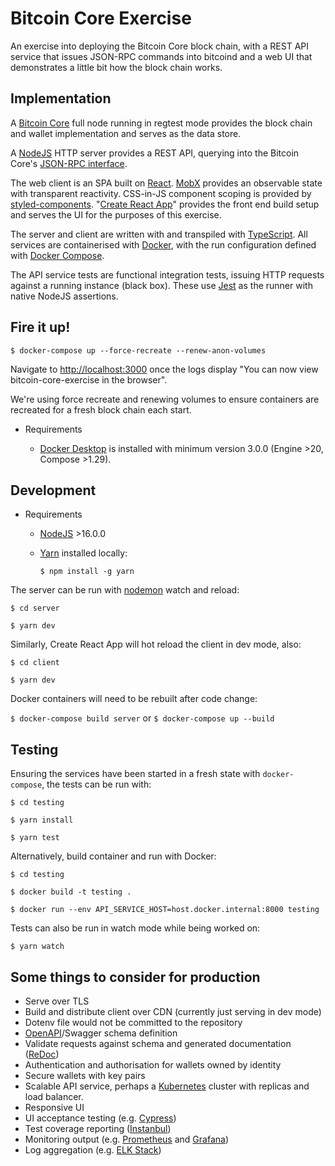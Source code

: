 # Bitcoin Core Exercise

An exercise into deploying the Bitcoin Core block chain, with a REST API service that issues JSON-RPC commands into bitcoind and a web UI that demonstrates a little bit how the block chain works.

## Implementation

A [Bitcoin Core](https://bitcoin.org/en/bitcoin-core/) full node running in regtest mode provides the block chain and wallet implementation and serves as the data store.

A [NodeJS](https://nodejs.org/en/) HTTP server provides a REST API, querying into the Bitcoin Core's [JSON-RPC interface](https://developer.bitcoin.org/reference/rpc/index.html).

The web client is an SPA built on [React](https://reactjs.org/). [MobX](https://mobx.js.org/) provides an observable state with transparent reactivity. CSS-in-JS component scoping is provided by [styled-components](https://styled-components.com/). "[Create React App](https://create-react-app.dev/)" provides the front end build setup and serves the UI for the purposes of this exercise.

The server and client are written with and transpiled with [TypeScript](https://www.typescriptlang.org/). All services are containerised with [Docker](https://www.docker.com/), with the run configuration defined with [Docker Compose](https://docs.docker.com/compose/).

The API service tests are functional integration tests, issuing HTTP requests against a running instance (black box). These use [Jest](https://jestjs.io/) as the runner with native NodeJS assertions.

## Fire it up!

`$ docker-compose up --force-recreate --renew-anon-volumes`

Navigate to [http://localhost:3000](http://localhost:3000) once the logs display "You can now view bitcoin-core-exercise in the browser".

We're using force recreate and renewing volumes to ensure containers are recreated for a fresh block chain each start.

- Requirements

  - [Docker Desktop](https://docs.docker.com/desktop) is installed with minimum version 3.0.0 (Engine >20, Compose >1.29).

## Development

- Requirements

  - [NodeJS](https://nodejs.org/en/) >16.0.0
  - [Yarn](https://yarnpkg.com/getting-started/install) installed locally:

    `$ npm install -g yarn`

The server can be run with [nodemon](https://www.npmjs.com/package/nodemon) watch and reload:

`$ cd server`

`$ yarn dev`

Similarly, Create React App will hot reload the client in dev mode, also:

`$ cd client`

`$ yarn dev`

Docker containers will need to be rebuilt after code change:

`$ docker-compose build server` or `$ docker-compose up --build`

## Testing

Ensuring the services have been started in a fresh state with `docker-compose`, the tests can be run with:

`$ cd testing`

`$ yarn install`

`$ yarn test`

Alternatively, build container and run with Docker:

`$ cd testing`

`$ docker build -t testing .`

`$ docker run --env API_SERVICE_HOST=host.docker.internal:8000 testing`

Tests can also be run in watch mode while being worked on:

`$ yarn watch`

## Some things to consider for production

- Serve over TLS
- Build and distribute client over CDN (currently just serving in dev mode)
- Dotenv file would not be committed to the repository
- [OpenAPI](https://swagger.io/specification/)/Swagger schema definition
- Validate requests against schema and generated documentation ([ReDoc](https://github.com/Redocly/redoc))
- Authentication and authorisation for wallets owned by identity
- Secure wallets with key pairs
- Scalable API service, perhaps a [Kubernetes](https://kubernetes.io/) cluster with replicas and load balancer.
- Responsive UI
- UI acceptance testing (e.g. [Cypress](https://www.cypress.io/))
- Test coverage reporting ([Instanbul](https://istanbul.js.org/))
- Monitoring output (e.g. [Prometheus](https://prometheus.io/) and [Grafana](https://grafana.com/))
- Log aggregation (e.g. [ELK Stack](https://www.elastic.co/what-is/elk-stack))

